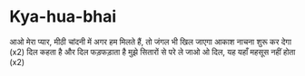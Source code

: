 # Kya-hua-bhai
आओ मेरा प्यार, मीठी चांदनी में अगर हम मिलते हैं, तो जंगल भी खिल जाएगा आकाश नाचना शुरू कर देगा (x2) दिल कहता है और दिल फड़फड़ाता है मुझे सितारों से परे ले जाओ ओ दिल, यह यहाँ महसूस नहीं होता (x2)
